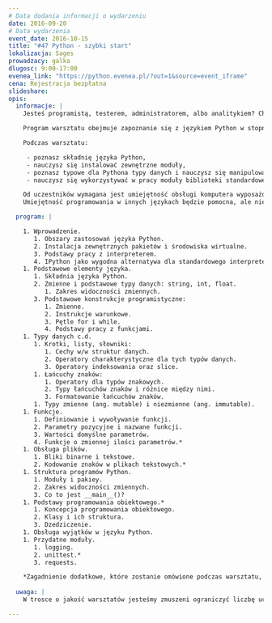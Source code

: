 ```yaml
---
# Data dodania informacji o wydarzeniu
date: 2016-09-20
# Data wydarzenia
event_date: 2016-10-15
title: "#47 Python - szybki start"
lokalizacja: Sages
prowadzacy: galka
dlugosc: 9:00-17:00
evenea_link: "https://python.evenea.pl/?out=1&source=event_iframe"
cena: Rejestracja bezpłatna
slideshare:
opis:
  informacje: |
    Jesteś programistą, testerem, administratorem, albo analitykiem? Chciałbyś poznać język skryptowy, który jest łatwy i przejrzysty, ale i wyposażony w obszerną bibliotekę standardową? Skorzystaj, z możliwości wzięcia udziału w warsztacie "Python - szybki start".

    Program warsztatu obejmuje zapoznanie się z językiem Python w stopniu pozwalającym na samodzielne pisanie skryptów. Program warsztatu oprócz niezbędnej teorii zawiera także zestaw ćwiczeń pozwalających zastosować w praktyce poznawane zagadnienia.

    Podczas warsztatu:

     - poznasz składnię języka Python,
     - nauczysz się instalować zewnętrzne moduły,
     - poznasz typowe dla Pythona typy danych i nauczysz się manipulować nimi,
     - nauczysz się wykorzystywać w pracy moduły biblioteki standardowej oraz moduły zewnętrzne.

    Od uczestników wymagana jest umiejętność obsługi komputera wyposażonego w wybrany system operacyjny: Windows, macOS/OS X, Linux. W trakcie zajęć uczesnicy wykorzystywać będą własne komputery. 
    Umiejętność programowania w innych językach będzie pomocna, ale nie stanowi warunku koniecznego.

  program: |

    1. Wprowadzenie. 
       1. Obszary zastosowań języka Python.
       2. Instalacja zewnętrznych pakietów i środowiska wirtualne.
       3. Podstawy pracy z interpreterem.
       4. IPython jako wygodna alternatywa dla standardowego interpretera.
    1. Podstawowe elementy języka.
       1. Składnia języka Python.
       2. Zmienne i podstawowe typy danych: string, int, float.
          1. Zakres widoczności zmiennych.
       3. Podstawowe konstrukcje programistyczne:
          1. Zmienne.
          2. Instrukcje warunkowe.
          3. Pętle for i while.
          4. Podstawy pracy z funkcjami.
    1. Typy danych c.d.
       1. Krotki, listy, słowniki:
          1. Cechy w/w struktur danych.
          2. Operatory charakterystyczne dla tych typów danych.
          3. Operatory indeksowania oraz slice.
       1. Łańcuchy znaków:
          1. Operatory dla typów znakowych.
          2. Typy łańcuchów znaków i różnice między nimi.
          3. Formatowanie łańcuchów znaków.
       1. Typy zmienne (ang. mutable) i niezmienne (ang. immutable).
    1. Funkcje.
       1. Definiowanie i wywoływanie funkcji.
       2. Parametry pozycyjne i nazwane funkcji.
       3. Wartości domyślne parametrów.
       4. Funkcje o zmiennej ilości parametrów.*
    1. Obsługa plików.
       1. Bliki binarne i tekstowe.
       2. Kodowanie znaków w plikach tekstowych.*
    1. Struktura programów Python.
       1. Moduły i pakiey.
       2. Zakres widoczności zmiennych.
       3. Co to jest __main__()?
    1. Podstawy programowania obiektowego.*
       1. Koncepcja programowania obiektowego.
       2. Klasy i ich struktura.
       3. Dzedziczenie. 
    1. Obsługa wyjątków w języku Python.
    1. Przydatne moduły. 
       1. logging.
       2. unittest.*
       3. requests.

    *Zagadnienie dodatkowe, które zostanie omówione podczas warsztatu, pod warunkiem, że wystarczy na nie czasu.   
  
  uwaga: |
    W trosce o jakość warsztatów jesteśmy zmuszeni ograniczyć liczbę uczestników. **Kwalifikacja odbywa się na podstawie odpowiedzi udzielonych w formularzu zgłoszeniowym oraz - w dalszym kroku - kolejności zgłoszeń.** Potwierdzenie udziału w warsztatach wraz z instrukcją przygotowania środowiska otrzymasz najpóźniej na 7 dni przed planowaną datą wydarzenia.

---
```

